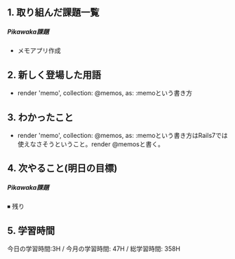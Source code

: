 ## 1. 取り組んだ課題一覧
##### Pikawaka課題
- メモアプリ作成

## 2. 新しく登場した用語
- render 'memo', collection: @memos, as: :memoという書き方

## 3. わかったこと
- render 'memo', collection: @memos, as: :memoという書き方はRails7では使えなさそうということ。render @memosと書く。

## 4. 次やること(明日の目標) 
##### Pikawaka課題
⏹ 残り

## 5. 学習時間
今日の学習時間:3H / 今月の学習時間: 47H / 総学習時間: 358H　
